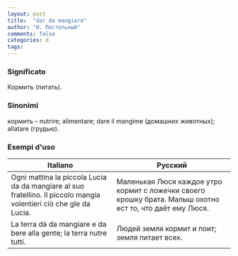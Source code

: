 ```yaml
---
layout: post
title:  "dar da mangiare"
author: "И. Постольный"
comments: false
categories: d
tags:
---
```


### Significato

Кормить (питать).

### Sinonimi

кормить – nutrire; alimentare; dare il mangime (домашних животных); allatare (грудью).

### Esempi d'uso

| Italiano | Русский |
|----------|---------|
| Ogni mattina la piccola Lucia da da mangiare al suo fratellino. Il piccolo mangia volentieri ciò che gle da Lucia. | Маленькая Люся каждое утро кормит с ложечки своего крошку брата. Малыш охотно ест то, что даёт ему Люся. |
| La terra dà da mangiare e da bere alla gente; la terra nutre tutti. | Людей земля кормит и поит; земля питает всех. |